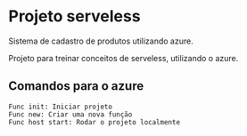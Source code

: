 # Projeto serveless
Sistema de cadastro de produtos utilizando azure.

Projeto para treinar conceitos de serveless, utilizando o azure.

## Comandos para o azure

```
Func init: Iniciar projeto
Func new: Criar uma nova função
Func host start: Rodar o projeto localmente
```
